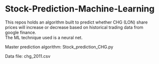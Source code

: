 # Stock-Prediction-Machine-Learning
This repos holds an algorithm built to predict whether CHG (LON) share prices will increase or decrease based on historical trading data from google finance.  
The ML technique used is a neural net. 

Master prediction algorithm:
Stock_prediction_CHG.py

Data file:
chg_2011.csv
